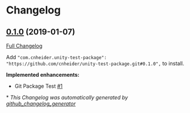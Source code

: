 # Changelog

## [0.1.0](https://github.com/cnheider/unity-test-package/tree/0.1.0) (2019-01-07)

[Full Changelog](https://github.com/cnheider/unity-test-package/compare/3f0910720cc8bf10b9c737e1a9b6e3833e5bb6f3...0.1.0)

Add `"com.cnheider.unity-test-package": "https://github.com/cnheider/unity-test-package.git#0.1.0",` to install.

**Implemented enhancements:**

- Git Package Test [\#1](https://github.com/cnheider/unity-test-package/issues/1)

\* *This Changelog was automatically generated by [github_changelog_generator](https://github.com/skywinder/Github-Changelog-Generator)*
